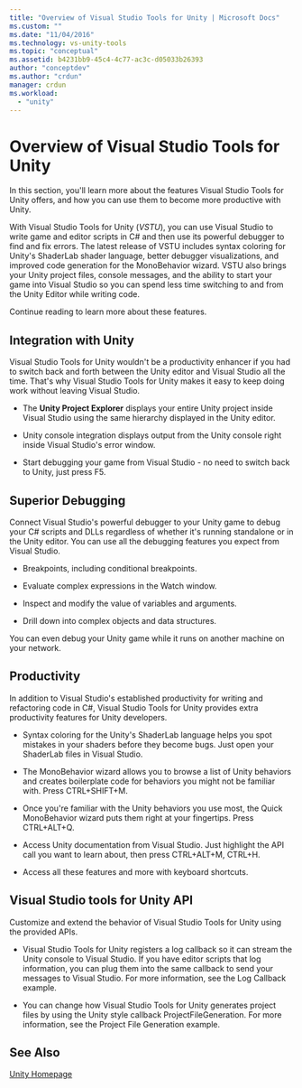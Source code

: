 ```yaml
---
title: "Overview of Visual Studio Tools for Unity | Microsoft Docs"
ms.custom: ""
ms.date: "11/04/2016"
ms.technology: vs-unity-tools
ms.topic: "conceptual"
ms.assetid: b4231bb9-45c4-4c77-ac3c-d05033b26393
author: "conceptdev"
ms.author: "crdun"
manager: crdun
ms.workload:
  - "unity"
---
```

# Overview of Visual Studio Tools for Unity
In this section, you'll learn more about the features Visual Studio Tools for Unity offers, and how you can use them to become more productive with Unity.

 With Visual Studio Tools for Unity (*VSTU*), you can use Visual Studio to write game and editor scripts in C# and then use its powerful debugger to find and fix errors. The latest release of VSTU includes syntax coloring for Unity's ShaderLab shader language, better debugger visualizations, and improved code generation for the MonoBehavior wizard. VSTU also brings your Unity project files, console messages, and the ability to start your game into Visual Studio so you can spend less time switching to and from the Unity Editor while writing code.

 Continue reading to learn more about these features.

## Integration with Unity
 Visual Studio Tools for Unity wouldn't be a productivity enhancer if you had to switch back and forth between the Unity editor and Visual Studio all the time. That's why Visual Studio Tools for Unity makes it easy to keep doing work without leaving Visual Studio.

-   The **Unity Project Explorer** displays your entire Unity project inside Visual Studio using the same hierarchy displayed in the Unity editor.

-   Unity console integration displays output from the Unity console right inside Visual Studio's error window.

-   Start debugging your game from Visual Studio - no need to switch back to Unity, just press F5.

## Superior Debugging
 Connect Visual Studio's powerful debugger to your Unity game to debug your C# scripts and DLLs regardless of whether it's running standalone or in the Unity editor. You can use all the debugging features you expect from Visual Studio.

-   Breakpoints, including conditional breakpoints.

-   Evaluate complex expressions in the Watch window.

-   Inspect and modify the value of variables and arguments.

-   Drill down into complex objects and data structures.

 You can even debug your Unity game while it runs on another machine on your network.

## Productivity
 In addition to Visual Studio's established productivity for writing and refactoring code in C#, Visual Studio Tools for Unity provides extra productivity features for Unity developers.

-   Syntax coloring for the Unity's ShaderLab language helps you spot mistakes in your shaders before they become bugs. Just open your ShaderLab files in Visual Studio.

-   The MonoBehavior wizard allows you to browse a list of Unity behaviors and creates boilerplate code for behaviors you might not be familiar with. Press CTRL+SHIFT+M.

-   Once you're familiar with the Unity behaviors you use most, the Quick MonoBehavior wizard puts them right at your fingertips. Press CTRL+ALT+Q.

-   Access Unity documentation from Visual Studio. Just highlight the API call you want to learn about, then press CTRL+ALT+M, CTRL+H.

-   Access all these features and more with keyboard shortcuts.

## Visual Studio tools for Unity API
 Customize and extend the behavior of Visual Studio Tools for Unity using the provided APIs.

-   Visual Studio Tools for Unity registers a log callback so it can stream the Unity console to Visual Studio. If you have editor scripts that log information, you can plug them into the same callback to send your messages to Visual Studio. For more information, see the Log Callback example.

-   You can change how Visual Studio Tools for Unity generates project files by using the Unity style callback ProjectFileGeneration. For more information, see the Project File Generation example.

## See Also
 [Unity Homepage](http://unity3d.com)
